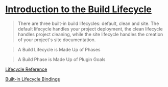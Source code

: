 # [Introduction to the Build Lifecycle](https://maven.apache.org/guides/introduction/introduction-to-the-lifecycle.html)

> There are three built-in build lifecycles: default, clean and site. The default lifecycle handles your project deployment, the clean lifecycle handles project cleaning, while the site lifecycle handles the creation of your project's site documentation.

> A Build Lifecycle is Made Up of Phases

> A Build Phase is Made Up of Plugin Goals

[Lifecycle Reference](https://maven.apache.org/guides/introduction/introduction-to-the-lifecycle.html#Lifecycle_Reference)

[Built-in Lifecycle Bindings](https://maven.apache.org/guides/introduction/introduction-to-the-lifecycle.html#Built-in_Lifecycle_Bindings)